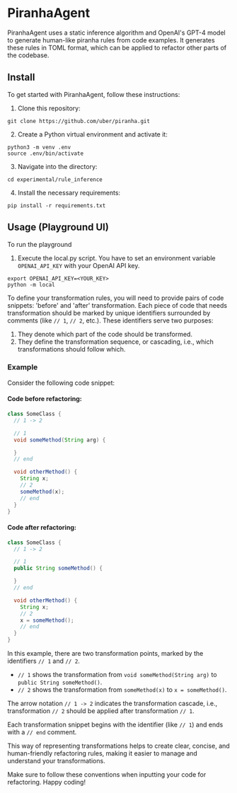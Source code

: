 # PiranhaAgent

PiranhaAgent uses a static inference algorithm and OpenAI's GPT-4 model to generate human-like piranha rules from code examples.
It generates these rules in TOML format, which can be applied to refactor other parts of the codebase.

## Install

To get started with PiranhaAgent, follow these instructions:

1. Clone this repository:

```
git clone https://github.com/uber/piranha.git
```

2. Create a Python virtual environment and activate it:

```
python3 -m venv .env
source .env/bin/activate
```

3. Navigate into the directory:

```
cd experimental/rule_inference
```

4. Install the necessary requirements:

```
pip install -r requirements.txt
```

## Usage (Playground UI)

To run the playground

1. Execute the local.py script. You have to set an environment variable `OPENAI_API_KEY` with your OpenAI API key.

```
export OPENAI_API_KEY=<YOUR_KEY>
python -m local
```

To define your transformation rules, you will need to provide pairs of code snippets: 'before' and 'after' transformation. Each piece of code that needs transformation should be marked by unique identifiers surrounded by comments (like `// 1`, `// 2`, etc.). These identifiers serve two purposes:

1. They denote which part of the code should be transformed.
2. They define the transformation sequence, or cascading, i.e., which transformations should follow which.

### Example

Consider the following code snippet:

#### Code before refactoring:

```java
class SomeClass {
  // 1 -> 2

  // 1
  void someMethod(String arg) {

  }
  // end

  void otherMethod() {
    String x;
    // 2
   	someMethod(x);
    // end
  }
}
```

#### Code after refactoring:

```java
class SomeClass {
  // 1 -> 2

  // 1
  public String someMethod() {

  }
  // end

  void otherMethod() {
    String x;
    // 2
    x = someMethod();
    // end
  }
}
```

In this example, there are two transformation points, marked by the identifiers `// 1` and `// 2`.

- `// 1` shows the transformation from `void someMethod(String arg)` to `public String someMethod()`.
- `// 2` shows the transformation from `someMethod(x)` to `x = someMethod()`.

The arrow notation `// 1 -> 2` indicates the transformation cascade, i.e., transformation `// 2` should be applied after transformation `// 1`.

Each transformation snippet begins with the identifier (like `// 1`) and ends with a `// end` comment.

This way of representing transformations helps to create clear, concise, and human-friendly refactoring rules, making it easier to manage and understand your transformations.

Make sure to follow these conventions when inputting your code for refactoring. Happy coding!
